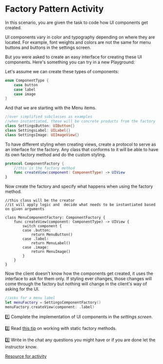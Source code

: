 # Factory Pattern Activity

In this scenario, you are given the task to code how UI components get created.

UI components vary in color and typography depending on where they are located. For example, font weights and colors are not the same for menu buttons and buttons in the settings screen.

But you were asked to create an easy interface for creating these UI components. Here's something you can try in a new Playground:

Let's assume we can create these types of components:

```swift
enum ComponentType {
    case button
    case label
    case image
}
```

And that we are starting with the Menu items.

```swift
//over simplified subclasses as examples
//when instantiated, these will be concrete products from the factory
class SettingsButton: UIButton{}
class SettingsLabel: UILabel{}
class SettingsImage: UIImageView{}
```

To have different styling when creating views, create a protocol to serve as an interface for the factory. Any class that conforms to it will be able to have its own factory method and do the custom styling.

```swift
protocol ComponentFactory {
    //this is the factory method
    func createView(component: ComponentType) -> UIView
}
```

Now create the factory and specify what happens when using the factory method.

```
//this class will be the creator
//it will apply logic and  decide what needs to be instantiated based on given arguments

class MenuComponentFactory: ComponentFactory {
    func createView(component: ComponentType) -> UIView {
        switch component {
        case .button:
            return MenuButton()
        case .label:
            return MenuLabel()
        case .image:
            return MenuImage()
        }
    }
}
```

Now the client doesn't know how the components get created, it uses the interface to ask for them only. If styling ever changes, those changes will come through the factory but nothing will change in the client's way of asking for the UI.

```swift
//asks for a menu label
let menuFactory = SettingsComponentFactory()
menuFactory.createView(component: .label)
```

1️⃣ Complete the implementation of UI components in the *settings screen*.

2️⃣ Read [this tip](https://www.swiftbysundell.com/tips/creating-extensions-with-static-factory-methods/) on working with static factory methods.

3️⃣ Write in the chat any questions you might have or if you are done let the instructor know.

[Resource for activity](https://levelup.gitconnected.com/factory-method-pattern-in-swift-1f1b73488072)
